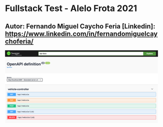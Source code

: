 # Fullstack Test - Alelo Frota 2021
## Autor: Fernando Miguel Caycho Feria [Linkedin]: https://www.linkedin.com/in/fernandomiguelcaychoferia/

![Imagem da home](./img/swagger.png)